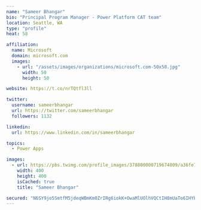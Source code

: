 ```yaml
---
name: "Sameer Bhangar"
bio: "Principal Program Manager - Power Platform CAT team"
location: Seattle, WA
type: "profile"
heat: 58

affiliation:
  name: Microsoft
  domain: microsoft.com
  images:
    - url: "/assets/images/organizations/microsoft.com-50x50.jpg"
      width: 50
      height: 50

website: https://t.co/nrTQtfl3ll

twitter:
  username: sameerbhangar
  url: https://twitter.com/sameerbhangar
  followers: 1132

linkedin:
  url: https://www.linkedin.com/in/sameerbhangar

topics:
  - Power Apps

images:
  - url: https://pbs.twimg.com/profile_images/378800000719674009/a36fe7ddfab1778b76e5793772e43798_400x400.jpeg
    width: 400
    height: 400
    isCached: true
    title: "Sameer Bhangar"

secured: "N6SY9jo5SmtfM5jdeqWBmKm0ZrIRg6iokK+OwaMlUOlhVQCtIH8mUaTo6IHYb/Ct6yQCicNj3NoKDRT0O9pN6XxSwr3NX4f4/8fwNSRZgLFFUcKhWPrYRSol3Zms8geKqxSa3D7h220JuVIFasforNIWjy6ZYC8t5XgKjGkFZwIO5tx9GZ3i/zjLkX5UVhgaq69A2EN1v8SC43imQemdALABwX+1PfYPB4l36C8g/Lj6w8sLVziFsT0XxXi8zBdvzmLwVal6pMFOm2UYnqJu7ued3AOEdKA46IuKkSNTjZPhK8OmlD+SAAdKHOaqM7SGGiD5UmXDtmXAQhAf+NVaBAU6M9vYObZTn969e+qtkF3ZydmniqR0ANBP1cNS9+l1m/M063LYBbpNUQbaMjbyBk2l9Kn2bT/cmGFsYzXRruc=;HNkOA9shPlpHAdmbiyv0DA=="
---
```


